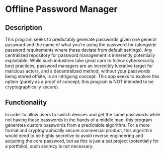 # Offline Password Manager

## Description
This program seeks to predictably generate passwords given one general password and the name of what you're using the password for (alongside password requirements where these deviate from default settings).
Any centralized repository for password management is inherently potentially exploitable. While such industries take great care to follow cybersecurity best practices, password managers are an incredibly lucrative target for malicious actors, and a decentralized method, without your passwords being stored offsite, is an intriguing concept.
This app seeks to explore this option (purely as a proof of concept; this program is NOT intended to be cryptographically secure). 

## Functionality
In order to allow users to switch devices and get the same passwords while not having these passwords in the hands of a middle man, this program generates custom passwords from a predictable algorithm. 
For a more formal and cryptographically secure commercial product, this algorithm would need to be highly secretive to avoid reverse engineering and acquiring the core password, but as this is just a pet project (potentially for a portfolio), such secrecy is not necessary. 
